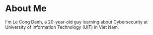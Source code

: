 # About Me
I'm Le Cong Danh, a 20-year-old guy learning about Cybersecurity at University of Information Technology (UIT) in Viet Nam.